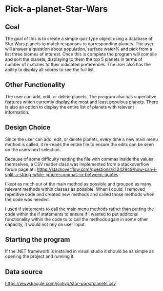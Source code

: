 # Pick-a-planet-Star-Wars

## Goal
The goal of this is to create a simple quiz type object using a database of Star Wars planets to match responses to corresponding planets.  The user will answer a question about population, surface water% and pick from a list three biomes of interest. Once this is complete the program will compile and sort the planets, displaying to them the top 5 planets in terms of number of matches to their indicated preferences. The user also has the ability to display all scores to see the full list.

## Other Functionality
The user can add, edit, or delete planets. The program also has superlative features which currently display the most and least populous planets. There is also an option to display the entire list of planets with relevent information.

## Design Choice
Since the user can add, edit, or delete planets, every time a new main menu method is called, it re-reads the entire file to ensure the edits can be seen on the users next selection.

Because of some difficulty reading the file with commas inside the values themselves, a CSV reader class was implemented from a stackoverflow forum page at : https://stackoverflow.com/questions/21342949/how-can-i-split-a-string-while-ignore-commas-in-between-quotes

I kept as much out of the main method as possible and grouped as many relevant methods within classes as possible. When I could, I removed repetitive code and created new methods and called those methods when the code was needed.

I used if statements to call the main menu methods rather than putting the code within the if statements to ensure if I wanted to put additonal functionality within the code to to call the methods again in some other capacity, it would not rely on user input.

## Starting the program

If the .NET framework is installed in visual studio it should be as simple as opening the project and running it.
## Data source

https://www.kaggle.com/jsphyg/star-wars#planets.csv
